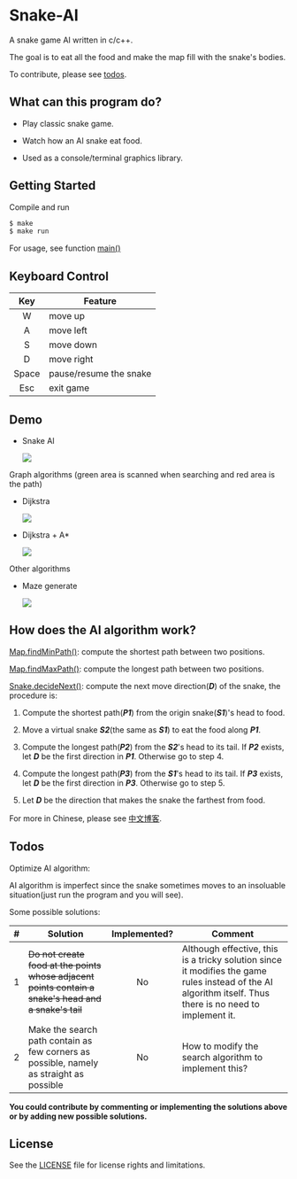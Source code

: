 # Snake-AI

A snake game AI written in c/c++.

The goal is to eat all the food and make the map fill with the snake's bodies. 

To contribute, please see [todos](#todos).

## What can this program do?

* Play classic snake game.

* Watch how an AI snake eat food.

* Used as a console/terminal graphics library.

## Getting Started

Compile and run

```bash
$ make
$ make run
```

For usage, see function [main()](./src/main.cpp)

## Keyboard Control

| Key | Feature |
|:---:|---------|
|W|move up|
|A|move left|
|S|move down|
|D|move right|
|Space|pause/resume the snake|
|Esc|exit game|

## Demo

* Snake AI

  ![](img/AI.gif)
   
Graph algorithms (green area is scanned when searching and red area is the path)

* Dijkstra

  ![](img/dijkstra.gif)

* Dijkstra + A*

  ![](img/dijkstra_Astar.gif)

Other algorithms

* Maze generate

  ![](img/maze.png)

## How does the AI algorithm work?

[Map.findMinPath()](./src/Map.cpp): compute the shortest path between two positions.

[Map.findMaxPath()](./src/Map.cpp): compute the longest path between two positions.

[Snake.decideNext()](./src/Snake.cpp): compute the next move direction(***D***) of the snake, the procedure is:

1. Compute the shortest path(***P1***) from the origin snake(***S1***)'s head to food.
 
2. Move a virtual snake ***S2***(the same as ***S1***) to eat the food along ***P1***.
 
3. Compute the longest path(***P2***) from the ***S2***'s head to its tail. If ***P2*** exists, let ***D*** be the first direction in ***P1***. Otherwise go to step 4.
 
4. Compute the longest path(***P3***) from the ***S1***'s head to its tail. If ***P3*** exists, let ***D*** be the first direction in ***P3***. Otherwise go to step 5.
 
5. Let ***D*** be the direction that makes the snake the farthest from food.

For more in Chinese, please see [中文博客](http://blog.csdn.net/qq_22885773/article/details/51888925).

## Todos

Optimize AI algorithm:

AI algorithm is imperfect since the snake sometimes moves to an insoluable situation(just run the program and you will see).

Some possible solutions:
  
| # | Solution | Implemented? | Comment |
|:-:|----------|:------------:|---------|
|1|~~Do not create food at the points whose adjacent points contain a snake's head and a snake's tail~~|No|Although effective, this is a tricky solution since it modifies the game rules instead of the AI algorithm itself. Thus there is no need to implement it.|
|2|Make the search path contain as few corners as possible, namely as straight as possible|No|How to modify the search algorithm to implement this?|

**You could contribute by commenting or implementing the solutions above or by adding new possible solutions.**

## License

See the [LICENSE](./LICENSE.md) file for license rights and limitations.
